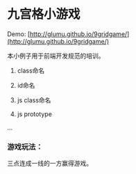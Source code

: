 # 九宫格小游戏

Demo: [http://glumu.github.io/9gridgame/](http://glumu.github.io/9gridgame/)

本小例子用于前端开发规范的培训。

1. class命名

2. id命名

3. js class命名

4. js prototype

...


### 游戏玩法：
三点连成一线的一方赢得游戏。